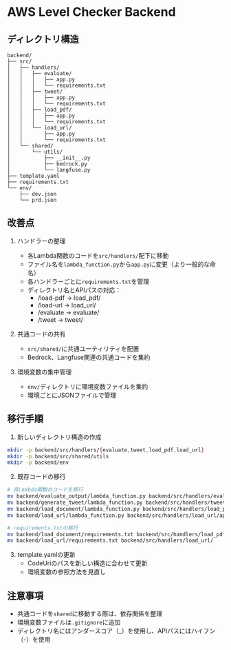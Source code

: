 # AWS Level Checker Backend

## ディレクトリ構造

```
backend/
├── src/
│   ├── handlers/
│   │   ├── evaluate/
│   │   │   ├── app.py
│   │   │   └── requirements.txt
│   │   ├── tweet/
│   │   │   ├── app.py
│   │   │   └── requirements.txt
│   │   ├── load_pdf/
│   │   │   ├── app.py
│   │   │   └── requirements.txt
│   │   └── load_url/
│   │       ├── app.py
│   │       └── requirements.txt
│   └── shared/
│       └── utils/
│           ├── __init__.py
│           ├── bedrock.py
│           └── langfuse.py
├── template.yaml
├── requirements.txt
└── env/
    ├── dev.json
    └── prd.json
```

## 改善点

1. ハンドラーの整理
   - 各Lambda関数のコードを`src/handlers/`配下に移動
   - ファイル名を`lambda_function.py`から`app.py`に変更（より一般的な命名）
   - 各ハンドラーごとに`requirements.txt`を管理
   - ディレクトリ名とAPIパスの対応：
     - /load-pdf → load_pdf/
     - /load-url → load_url/
     - /evaluate → evaluate/
     - /tweet → tweet/

2. 共通コードの共有
   - `src/shared/`に共通ユーティリティを配置
   - Bedrock、Langfuse関連の共通コードを集約

3. 環境変数の集中管理
   - `env/`ディレクトリに環境変数ファイルを集約
   - 環境ごとにJSONファイルで管理

## 移行手順

1. 新しいディレクトリ構造の作成
```zsh
mkdir -p backend/src/handlers/{evaluate,tweet,load_pdf,load_url}
mkdir -p backend/src/shared/utils
mkdir -p backend/env
```

2. 既存コードの移行
```zsh
# 各Lambda関数のコードを移行
mv backend/evaluate_output/lambda_function.py backend/src/handlers/evaluate/app.py
mv backend/generate_tweet/lambda_function.py backend/src/handlers/tweet/app.py
mv backend/load_document/lambda_function.py backend/src/handlers/load_pdf/app.py
mv backend/load_url/lambda_function.py backend/src/handlers/load_url/app.py

# requirements.txtの移行
mv backend/load_document/requirements.txt backend/src/handlers/load_pdf/
mv backend/load_url/requirements.txt backend/src/handlers/load_url/
```

3. template.yamlの更新
   - CodeUriのパスを新しい構造に合わせて更新
   - 環境変数の参照方法を見直し

## 注意事項

- 共通コードを`shared`に移動する際は、依存関係を整理
- 環境変数ファイルは`.gitignore`に追加
- ディレクトリ名にはアンダースコア（_）を使用し、APIパスにはハイフン（-）を使用

